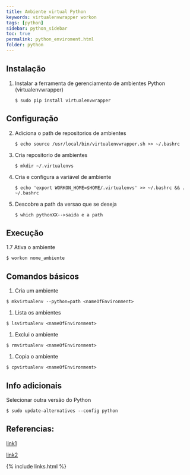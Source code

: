 ```yaml
---
title: Ambiente virtual Python
keywords: virtualenvwrapper workon
tags: [python]
sidebar: python_sidebar
toc: true
permalink: python_enviroment.html
folder: python
---
```


## Instalação

1. Instalar a ferramenta de gerenciamento de ambientes Python (virtualenvwrapper)
    ```shell
    $ sudo pip install virtualenvwrapper
    ```
## Configuração

2. Adiciona o path de repositorios de ambientes
    ```shell
    $ echo source /usr/local/bin/virtualenvwrapper.sh >> ~/.bashrc
    ```
3. Cria repositorio de ambientes
    ```shell
    $ mkdir ~/.virtualenvs
    ```
4. Cria e configura a variável de ambiente 
    ```shell
    $ echo 'export WORKON_HOME=$HOME/.virtualenvs' >> ~/.bashrc && . ~/.bashrc
    ```
5. Descobre a path da versao que se deseja
    ```shell
    $ which pythonXX-->saida e a path
    ```

## Execução 

1.7 Ativa o ambiente

```shell
$ workon nome_ambiente
```

## Comandos básicos
1. Cria um ambiente
```shell
$ mkvirtualenv --python=path <nameOfEnvironment>
```
1. Lista os ambientes
```shell
$ lsvirtualenv <nameOfEnvironment>
```

1. Exclui o ambiente
```shell
$ rmvirtualenv <nameOfEnvironment>
```

1. Copia o ambiente
```shell
$ cpvirtualenv <nameOfEnvironment>
```

## Info adicionais

Selecionar outra versão do Python

```shell
$ sudo update-alternatives --config python
```
## Referencias: 

[link1](https://pt.stackoverflow.com/questions/52/como-usar-o-virtualenv-para-gerenciar-as-depend%C3%AAncias-duma-aplica%C3%A7%C3%A3o-python)

[link2](https://stackoverflow.com/questions/16123459/virtualenvwrapper-and-python-3)


{% include links.html %}
